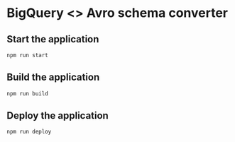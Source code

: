 # BigQuery <> Avro schema converter

## Start the application

```bash
npm run start
```

## Build the application

```bash
npm run build
```

## Deploy the application

```bash
npm run deploy
```